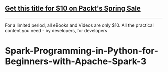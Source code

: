 ## [Get this title for $10 on Packt's Spring Sale](https://www.packt.com/V18244?utm_source=github&utm_medium=packt-github-repo&utm_campaign=spring_10_dollar_2022)
-----
For a limited period, all eBooks and Videos are only $10. All the practical content you need \- by developers, for developers

# Spark-Programming-in-Python-for-Beginners-with-Apache-Spark-3